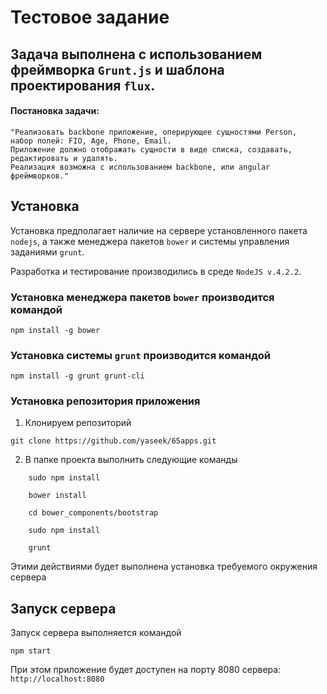Тестовое задание
================

## Задача выполнена с использованием фреймворка `Grunt.js` и шаблона проектирования `flux`.

#### Постановка задачи:

    "Реализовать backbone приложение, оперирующее сущностями Person, 
    набор полей: FIO, Age, Phone, Email. 
    Приложение должно отображать сущности в виде списка, создавать, 
    редактировать и удалять. 
    Реализация возможна с использованием backbone, или angular фреймворков."

Установка
---------

Установка предполагает наличие на сервере установленного пакета `nodejs`, а также менеджера пакетов `bower`
и системы управления заданиями `grunt`.

Разработка и тестирование производились в среде `NodeJS v.4.2.2`.

### Установка менеджера пакетов `bower` производится командой 

```shell
npm install -g bower
```

### Установка системы `grunt` производится командой

```shell
npm install -g grunt grunt-cli
```

### Установка репозитория приложения

1. Клонируем репозиторий

```shell
git clone https://github.com/yaseek/65apps.git
```

2. В папке проекта выполнить следующие команды

```shell
    sudo npm install

    bower install
    
    cd bower_components/bootstrap
    
    sudo npm install
    
    grunt
```

Этими действиями будет выполнена установка требуемого окружения сервера

Запуск сервера
--------------

Запуск сервера выполняется командой

```shell
npm start
```

При этом приложение будет доступен на порту 8080 сервера:
`http://localhost:8080`
